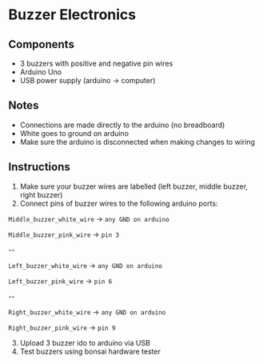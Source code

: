 # Buzzer Electronics

## Components
- 3 buzzers with positive and negative pin wires
- Arduino Uno
- USB power supply (arduino -> computer)

## Notes 
- Connections are made directly to the arduino (no breadboard)
- White goes to ground on arduino
- Make sure the arduino is disconnected when making changes to wiring

## Instructions 
1. Make sure your buzzer wires are labelled (left buzzer, middle buzzer, right buzzer)
2. Connect pins of buzzer wires to the following arduino ports:

`Middle_buzzer_white_wire` -> `any GND on arduino`

`Middle_buzzer_pink_wire` -> `pin 3`

--

`Left_buzzer_white_wire` -> `any GND on arduino`

`Left_buzzer_pink_wire` -> `pin 6`

--

`Right_buzzer_white_wire` -> `any GND on arduino` 

`Right_buzzer_pink_wire` -> `pin 9`

3. Upload 3 buzzer ido to arduino via USB
4. Test buzzers using bonsai hardware tester
